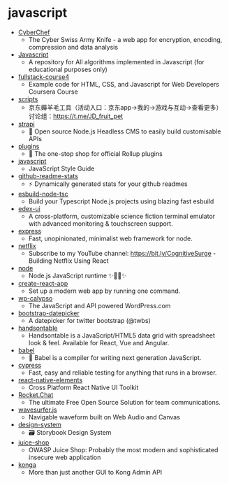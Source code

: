 # javascript
- [CyberChef](https://github.com/gchq/CyberChef)
  - The Cyber Swiss Army Knife - a web app for encryption, encoding, compression and data analysis
- [Javascript](https://github.com/TheAlgorithms/Javascript)
  - A repository for All algorithms implemented in Javascript (for educational purposes only)
- [fullstack-course4](https://github.com/jhu-ep-coursera/fullstack-course4)
  - Example code for HTML, CSS, and Javascript for Web Developers Coursera Course
- [scripts](https://github.com/lxk0301/scripts)
  - 京东薅羊毛工具（活动入口：京东app->我的->游戏与互动->查看更多）讨论组：https://t.me/JD_fruit_pet
- [strapi](https://github.com/strapi/strapi)
  - 🚀 Open source Node.js Headless CMS to easily build customisable APIs
- [plugins](https://github.com/rollup/plugins)
  - 🍣 The one-stop shop for official Rollup plugins
- [javascript](https://github.com/airbnb/javascript)
  - JavaScript Style Guide
- [github-readme-stats](https://github.com/anuraghazra/github-readme-stats)
  - ⚡ Dynamically generated stats for your github readmes
- [esbuild-node-tsc](https://github.com/a7ul/esbuild-node-tsc)
  - Build your Typescript Node.js projects using blazing fast esbuild
- [edex-ui](https://github.com/GitSquared/edex-ui)
  - A cross-platform, customizable science fiction terminal emulator with advanced monitoring & touchscreen support.
- [express](https://github.com/expressjs/express)
  - Fast, unopinionated, minimalist web framework for node.
- [netflix](https://github.com/karlhadwen/netflix)
  - Subscribe to my YouTube channel: https://bit.ly/CognitiveSurge - Building Netflix Using React
- [node](https://github.com/nodejs/node)
  - Node.js JavaScript runtime ✨🐢🚀✨
- [create-react-app](https://github.com/facebook/create-react-app)
  - Set up a modern web app by running one command.
- [wp-calypso](https://github.com/Automattic/wp-calypso)
  - The JavaScript and API powered WordPress.com
- [bootstrap-datepicker](https://github.com/uxsolutions/bootstrap-datepicker)
  - A datepicker for twitter bootstrap (@twbs)
- [handsontable](https://github.com/handsontable/handsontable)
  - Handsontable is a JavaScript/HTML5 data grid with spreadsheet look & feel. Available for React, Vue and Angular.
- [babel](https://github.com/babel/babel)
  - 🐠 Babel is a compiler for writing next generation JavaScript.
- [cypress](https://github.com/cypress-io/cypress)
  - Fast, easy and reliable testing for anything that runs in a browser.
- [react-native-elements](https://github.com/react-native-elements/react-native-elements)
  - Cross Platform React Native UI Toolkit
- [Rocket.Chat](https://github.com/RocketChat/Rocket.Chat)
  - The ultimate Free Open Source Solution for team communications.
- [wavesurfer.js](https://github.com/katspaugh/wavesurfer.js)
  - Navigable waveform built on Web Audio and Canvas
- [design-system](https://github.com/storybookjs/design-system)
  - 🗃 Storybook Design System
- [juice-shop](https://github.com/bkimminich/juice-shop)
  - OWASP Juice Shop: Probably the most modern and sophisticated insecure web application
- [konga](https://github.com/pantsel/konga)
  - More than just another GUI to Kong Admin API
